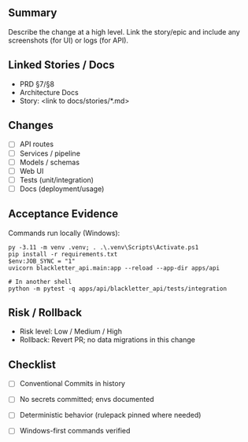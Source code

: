 ## Summary

Describe the change at a high level. Link the story/epic and include any screenshots (for UI) or logs (for API).

## Linked Stories / Docs

- PRD §7/§8
- Architecture Docs
- Story: <link to docs/stories/*.md>

## Changes

- [ ] API routes
- [ ] Services / pipeline
- [ ] Models / schemas
- [ ] Web UI
- [ ] Tests (unit/integration)
- [ ] Docs (deployment/usage)

## Acceptance Evidence

Commands run locally (Windows):

```
py -3.11 -m venv .venv; . .\.venv\Scripts\Activate.ps1
pip install -r requirements.txt
$env:JOB_SYNC = "1"
uvicorn blackletter_api.main:app --reload --app-dir apps/api

# In another shell
python -m pytest -q apps/api/blackletter_api/tests/integration
```

## Risk / Rollback

- Risk level: Low / Medium / High
- Rollback: Revert PR; no data migrations in this change

## Checklist

- [ ] Conventional Commits in history
- [ ] No secrets committed; envs documented
- [ ] Deterministic behavior (rulepack pinned where needed)
- [ ] Windows-first commands verified


